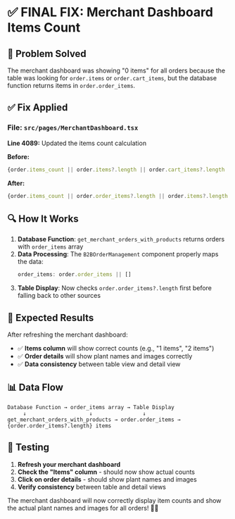 # ✅ FINAL FIX: Merchant Dashboard Items Count

## 🎯 **Problem Solved**
The merchant dashboard was showing "0 items" for all orders because the table was looking for `order.items` or `order.cart_items`, but the database function returns items in `order.order_items`.

## ✅ **Fix Applied**

### **File:** `src/pages/MerchantDashboard.tsx`
**Line 4089:** Updated the items count calculation

**Before:**
```typescript
{order.items_count || order.items?.length || order.cart_items?.length || 0} items
```

**After:**
```typescript
{order.items_count || order.order_items?.length || order.items?.length || order.cart_items?.length || 0} items
```

## 🔍 **How It Works**

1. **Database Function**: `get_merchant_orders_with_products` returns orders with `order_items` array
2. **Data Processing**: The `B2BOrderManagement` component properly maps the data:
   ```typescript
   order_items: order.order_items || []
   ```
3. **Table Display**: Now checks `order.order_items?.length` first before falling back to other sources

## 🎯 **Expected Results**

After refreshing the merchant dashboard:
- ✅ **Items column** will show correct counts (e.g., "1 items", "2 items")
- ✅ **Order details** will show plant names and images correctly
- ✅ **Data consistency** between table view and detail view

## 📊 **Data Flow**

```
Database Function → order_items array → Table Display
     ↓                    ↓                ↓
get_merchant_orders_with_products → order.order_items → {order.order_items?.length} items
```

## 🧪 **Testing**

1. **Refresh your merchant dashboard**
2. **Check the "Items" column** - should now show actual counts
3. **Click on order details** - should show plant names and images
4. **Verify consistency** between table and detail views

The merchant dashboard will now correctly display item counts and show the actual plant names and images for all orders! 🌱✨